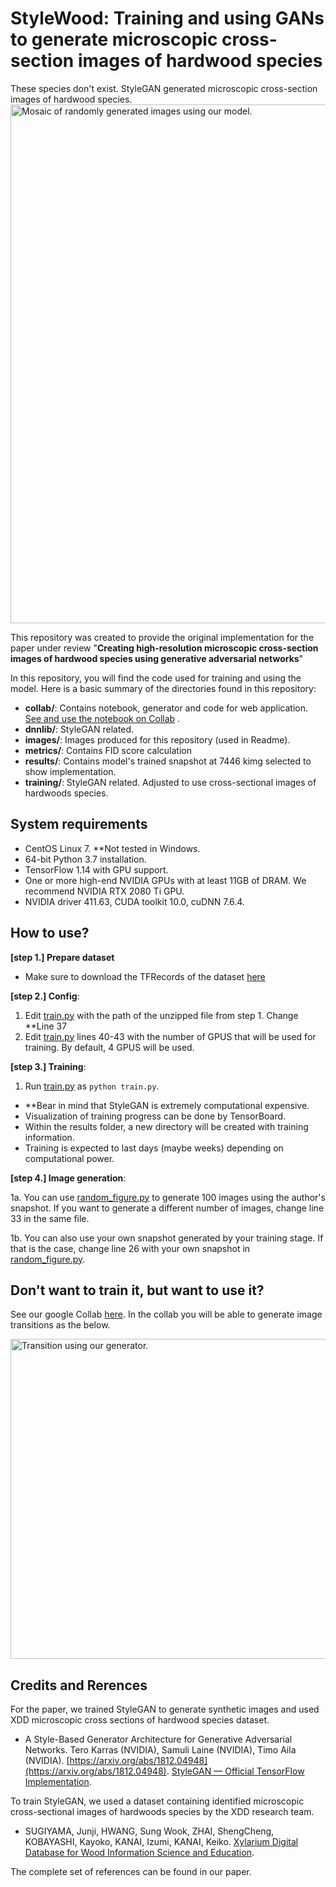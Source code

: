 # StyleWood: Training and using GANs to generate microscopic cross-section images of hardwood species

These species don't exist. StyleGAN generated microscopic cross-section images of hardwood species. 
<img src="https://github.com/LignumResearch/stylewood-model-usage/blob/main/images/mosaic.png?raw=true" alt="Mosaic of randomly generated images using our model." width="830"/>


This repository was created to provide the original implementation for the paper under review  "**Creating high-resolution microscopic cross-section images of hardwood species using generative adversarial networks**" 



In this repository, you will find the code used for training and using the model. Here is a basic summary of the directories found in this repository:

- **collab/**: Contains notebook, generator and code for web application. [See and use the notebook on Collab](https://colab.research.google.com/drive/1U0NU7CLlW3gTYVzwlYEgANfd8Uh7vFkc?usp=sharing) .
- **dnnlib/**: StyleGAN related.
- **images/**: Images produced for this repository (used in Readme).
- **metrics/**: Contains FID score calculation
- **results/**: Contains model's trained snapshot at 7446 kimg selected to show implementation.
- **training/**: StyleGAN related. Adjusted to use cross-sectional images of hardwoods species.

## System requirements

* CentOS Linux 7. **Not tested in Windows.
* 64-bit Python 3.7 installation.
* TensorFlow 1.14 with GPU support.
* One or more high-end NVIDIA GPUs with at least 11GB of DRAM. We recommend NVIDIA RTX 2080 Ti GPU.
* NVIDIA driver 411.63, CUDA toolkit 10.0, cuDNN 7.6.4.

## How to use?
__[step 1.] Prepare dataset__ 

* Make sure to download the TFRecords of the dataset [here](https://drive.google.com/file/d/1uYK-whQluEXNoqvnAp-Se9tdxi_4XNfj/view?usp=sharing)

__[step 2.] Config__:

1. Edit [train.py](./train.py) with the path of the unzipped file from step 1. Change **Line 37
2. Edit [train.py](./train.py) lines 40-43 with the number of GPUS that will be used for training. By default, 4 GPUS will be used. 

__[step 3.] Training__:

1. Run [train.py](./train.py) as ```python train.py```. 

* **Bear in mind that StyleGAN is extremely computational expensive.
* Visualization of training progress can be done by TensorBoard. 
* Within the results folder, a new directory will be created with training information.
* Training is expected to last days (maybe weeks) depending on computational power. 

__[step 4.] Image generation__:

1a. You can use [random_figure.py](./random_figure.py) to generate 100 images using the author's snapshot. If you want to generate a different number of images, change line 33 in the same file. 

1b. You can also use your own snapshot generated by your training stage. If that is the case, change line 26 with your own snapshot in [random_figure.py](./random_figure.py). 

## Don't want to train it, but want to use it?

See our google Collab [here](https://colab.research.google.com/drive/1U0NU7CLlW3gTYVzwlYEgANfd8Uh7vFkc?usp=sharing). In the collab you will be able to generate image transitions as the below. 

<img src="https://github.com/LignumResearch/stylewood-model-usage/blob/main/images/transition.gif?raw=true" alt="Transition using our generator." width="512">


## Credits and Rerences
For the paper, we trained StyleGAN to generate synthetic images and used XDD microscopic cross sections of hardwood species dataset. 

- A Style-Based Generator Architecture for Generative Adversarial Networks. Tero Karras (NVIDIA), Samuli Laine (NVIDIA), Timo Aila (NVIDIA). [https://arxiv.org/abs/1812.04948](https://arxiv.org/abs/1812.04948). [StyleGAN — Official TensorFlow Implementation](https://github.com/NVlabs/stylegan).

To train StyleGAN, we used a dataset containing identified microscopic cross-sectional images of hardwoods species by the XDD research team.

- SUGIYAMA, Junji, HWANG, Sung Wook, ZHAI, ShengCheng, KOBAYASHI, Kayoko, KANAI, Izumi, KANAI, Keiko. [Xylarium Digital Database for Wood Information Science and Education](http://hdl.handle.net/2433/250016).

The complete set of references can be found in our paper. 
